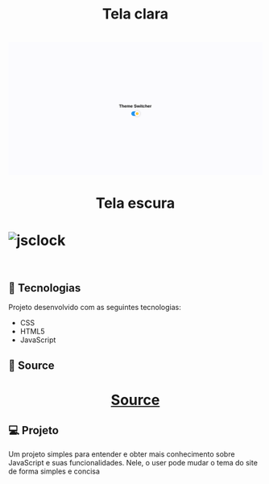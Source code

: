 <!-- <h1 align="center">
  <a href="https://samucatezu.github.io/groceryBud/">Site do programa :alarm_clock: </a>
</h1> -->

<h1 align="center">
  Tela clara
</h1>

<h1 align="center" style="display: grid;">
  <img alt="jsclock" title="jsclock" src="./.github/light.png" />
</h1>

<h1 align="center" >
  Tela escura
</h1>

<h1 style="display: flex" align="center">
  <img alt="jsclock" title="jsclock" src="./.github/buylist.dark"  />
</h1>

<br/>

## 🚀 Tecnologias
Projeto desenvolvido com as seguintes tecnologias:

- CSS
- HTML5
- JavaScript

## 🚀 Source

<h1 align="center">
  <a href="https://medium.com/@haxzie/dark-and-light-theme-switcher-using-css-variables-and-pure-javascript-zocada-dd0059d72fa2"> Source</a>
</h1>


## 💻 Projeto

Um projeto simples para entender e obter mais conhecimento sobre JavaScript e suas funcionalidades. Nele, o user pode mudar o tema do site de forma simples e concisa
